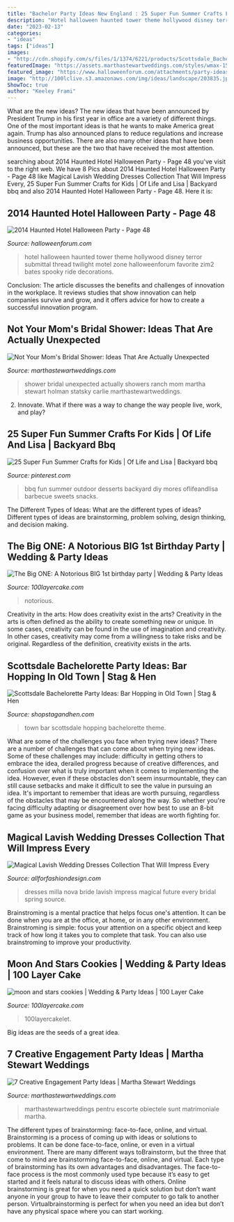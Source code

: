 ```yaml
---
title: "Bachelor Party Ideas New England : 25 Super Fun Summer Crafts For Kids"
description: "Hotel halloween haunted tower theme hollywood disney terror submittal thread twilight motel zone halloweenforum favorite zim2 bates spooky ride decorations"
date: "2023-02-13"
categories:
- "ideas"
tags: ["ideas"]
images:
- "http://cdn.shopify.com/s/files/1/1374/6221/products/Scottsdale_Bachelorette_Party_Ideas_99b5e884-2cdc-40b8-9c90-77d8b1f698e1_600x600.jpg?v=1560887753"
featuredImage: "https://assets.marthastewartweddings.com/styles/wmax-1500/d37/engagement-party-decor-streamers-1215/engagement-party-decor-streamers-1215_horiz.jpg?itok=UiGvzPUw"
featured_image: "https://www.halloweenforum.com/attachments/party-ideas-experiences-and-recipes/238869d1427763459-2014-haunted-hotel-halloween-party-disney_submittal.jpg"
image: "http://100lclive.s3.amazonaws.com/img/ideas/landscape/203835.jpg"
ShowToc: true
author: "Keeley Frami"
---
```



What are the new ideas?
The new ideas that have been announced by President Trump in his first year in office are a variety of different things. One of the most important ideas is that he wants to make America great again. Trump has also announced plans to reduce regulations and increase business opportunities. There are also many other ideas that have been announced, but these are the two that have received the most attention.

	

		
searching about 2014 Haunted Hotel Halloween Party - Page 48 you've visit to the right web. We have 8 Pics about 2014 Haunted Hotel Halloween Party - Page 48 like Magical Lavish Wedding Dresses Collection That Will Impress Every, 25 Super Fun Summer Crafts for Kids | Of Life and Lisa | Backyard bbq and also 2014 Haunted Hotel Halloween Party - Page 48. Here it is:
		
    
## 2014 Haunted Hotel Halloween Party - Page 48

<img loading=lazy src="https://www.halloweenforum.com/attachments/party-ideas-experiences-and-recipes/238869d1427763459-2014-haunted-hotel-halloween-party-disney_submittal.jpg" onerror="this.onerror=null;this.src='https://tse1.mm.bing.net/th?id=OIP.cduu5sJScUPJDvwK1nrp0wHaFj&amp;pid=15.1';" alt="2014 Haunted Hotel Halloween Party - Page 48">

_Source: halloweenforum.com_

>hotel halloween haunted tower theme hollywood disney terror submittal thread twilight motel zone halloweenforum favorite zim2 bates spooky ride decorations. 

	

Conclusion:
The article discusses the benefits and challenges of innovation in the workplace. It reviews studies that show innovation can help companies survive and grow, and it offers advice for how to create a successful innovation program.

    
## Not Your Mom&#039;s Bridal Shower: Ideas That Are Actually Unexpected

<img loading=lazy src="http://assets.marthastewartweddings.com/styles/wmax-1500/d29/cover-image-by-carlie-statsky/cover-image-by-carlie-statsky.jpg?itok=QWseBLzz" onerror="this.onerror=null;this.src='https://tse2.mm.bing.net/th?id=OIP.p8GIBnYE9Jh6U4bl2Wk9SAHaLH&amp;pid=15.1';" alt="Not Your Mom&#039;s Bridal Shower: Ideas That Are Actually Unexpected">

_Source: marthastewartweddings.com_

>shower bridal unexpected actually showers ranch mom martha stewart holman statsky carlie marthastewartweddings. 

	

2. Innovate. What if there was a way to change the way people live, work, and play?

    
## 25 Super Fun Summer Crafts For Kids | Of Life And Lisa | Backyard Bbq

<img loading=lazy src="https://i.pinimg.com/originals/45/96/b5/4596b573f4c1a31d3a16aba1bcb0c308.jpg" onerror="this.onerror=null;this.src='https://tse1.mm.bing.net/th?id=OIP.3aCcNMuJrHjG4hqdkio0xAHaLG&amp;pid=15.1';" alt="25 Super Fun Summer Crafts for Kids | Of Life and Lisa | Backyard bbq">

_Source: pinterest.com_

>bbq fun summer outdoor desserts backyard diy mores oflifeandlisa barbecue sweets snacks. 

	

The Different Types of Ideas: What are the different types of ideas?
Different types of ideas are brainstorming, problem solving, design thinking, and decision making.

    
## The Big ONE: A Notorious BIG 1st Birthday Party | Wedding &amp; Party Ideas

<img loading=lazy src="http://100lclive.s3.amazonaws.com/img/ideas/landscape/216673.jpg" onerror="this.onerror=null;this.src='https://tse4.mm.bing.net/th?id=OIP.P9aMmYWzAwglsiwOX6OjWgHaLH&amp;pid=15.1';" alt="The Big ONE: A Notorious BIG 1st birthday party | Wedding &amp; Party Ideas">

_Source: 100layercake.com_

>notorious. 

	

Creativity in the arts: How does creativity exist in the arts?
Creativity in the arts is often defined as the ability to create something new or unique. In some cases, creativity can be found in the use of imagination and creativity. In other cases, creativity may come from a willingness to take risks and be original. Regardless of the definition, creativity exists in the arts.

    
## Scottsdale Bachelorette Party Ideas: Bar Hopping In Old Town | Stag &amp; Hen

<img loading=lazy src="http://cdn.shopify.com/s/files/1/1374/6221/products/Scottsdale_Bachelorette_Party_Ideas_99b5e884-2cdc-40b8-9c90-77d8b1f698e1_600x600.jpg?v=1560887753" onerror="this.onerror=null;this.src='https://tse3.mm.bing.net/th?id=OIP.jRehOyPXru6TGrU7WuXUNwHaDQ&amp;pid=15.1';" alt="Scottsdale Bachelorette Party Ideas: Bar Hopping in Old Town | Stag &amp; Hen">

_Source: shopstagandhen.com_

>town bar scottsdale hopping bachelorette theme. 

	

What are some of the challenges you face when trying new ideas?
There are a number of challenges that can come about when trying new ideas. Some of these challenges may include: difficulty in getting others to embrace the idea, derailed progress because of creative differences, and confusion over what is truly important when it comes to implementing the idea. However, even if these obstacles don't seem insurmountable, they can still cause setbacks and make it difficult to see the value in pursuing an idea. It's important to remember that ideas are worth pursuing, regardless of the obstacles that may be encountered along the way. So whether you're facing difficulty adapting or disagreement over how best to use an 8-bit game as your business model, remember that ideas are worth fighting for.

    
## Magical Lavish Wedding Dresses Collection That Will Impress Every

<img loading=lazy src="https://allforfashiondesign.com/wp-content/uploads/2015/03/wd-81.jpg" onerror="this.onerror=null;this.src='https://tse2.mm.bing.net/th?id=OIP.qYMYxwpeWz61sL2X0HGufgHaLp&amp;pid=15.1';" alt="Magical Lavish Wedding Dresses Collection That Will Impress Every">

_Source: allforfashiondesign.com_

>dresses milla nova bride lavish impress magical future every bridal spring source. 

	

Brainstroming is a mental practice that helps focus one's attention. It can be done when you are at the office, at home, or in any other environment. Brainstroming is simple: focus your attention on a specific object and keep track of how long it takes you to complete that task. You can also use brainstroming to improve your productivity.

    
## Moon And Stars Cookies | Wedding &amp; Party Ideas | 100 Layer Cake

<img loading=lazy src="http://100lclive.s3.amazonaws.com/img/ideas/landscape/203835.jpg" onerror="this.onerror=null;this.src='https://tse2.mm.bing.net/th?id=OIP.J0Vr3HDSE7Bf2YAnbD57mQHaLH&amp;pid=15.1';" alt="moon and stars cookies | Wedding &amp; Party Ideas | 100 Layer Cake">

_Source: 100layercake.com_

>100layercakelet. 

	

Big ideas are the seeds of a great idea.

    
## 7 Creative Engagement Party Ideas | Martha Stewart Weddings

<img loading=lazy src="https://assets.marthastewartweddings.com/styles/wmax-1500/d37/engagement-party-decor-streamers-1215/engagement-party-decor-streamers-1215_horiz.jpg?itok=UiGvzPUw" onerror="this.onerror=null;this.src='https://tse1.mm.bing.net/th?id=OIP.NbsLHdCXcHsN-EhS8LwghQHaEL&amp;pid=15.1';" alt="7 Creative Engagement Party Ideas | Martha Stewart Weddings">

_Source: marthastewartweddings.com_

>marthastewartweddings pentru escorte obiectele sunt matrimoniale martha. 

	

The different types of brainstorming: face-to-face, online, and virtual.
Brainstorming is a process of coming up with ideas or solutions to problems. It can be done face-to-face, online, or even in a virtual environment. There are many different ways toBrainstorm, but the three that come to mind are brainstorming face-to-face, online, and virtual. 
Each type of brainstorming has its own advantages and disadvantages. The face-to-face process is the most commonly used type because it’s easy to get started and it feels natural to discuss ideas with others. Online brainstorming is great for when you need a quick solution but don’t want anyone in your group to have to leave their computer to go talk to another person. Virtualbrainstorming is perfect for when you need an idea but don’t have any physical space where you can start working.

